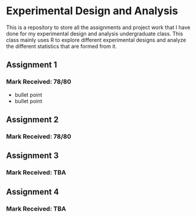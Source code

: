 # Experimental Design and Analysis
This is a repository to store all the assignments and project work that I have done for my experimental design and analysis undergraduate class. This class mainly uses R to explore different experimental designs and analyze the different statistics that are formed from it. 

## Assignment 1
### Mark Received: 78/80

+ bullet point
+ bullet point

## Assignment 2
### Mark Received: 78/80

## Assignment 3
### Mark Received: TBA

## Assignment 4
### Mark Received: TBA

